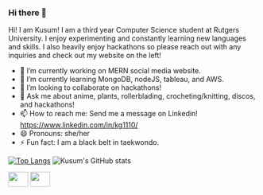 ### Hi there 👋


Hi! I am Kusum! I am a third year Computer Science student at Rutgers University. I enjoy experimenting and constantly learning new languages and skills. I also heavily enjoy hackathons so please reach out with any inquiries and check out my website on the left!



- 🔭 I’m currently working on MERN social media website.
- 🌱 I’m currently learning MongoDB, nodeJS, tableau, and AWS.
- 👯 I’m looking to collaborate on hackathons!
- 💬 Ask me about anime, plants, rollerblading, crocheting/knitting, discos, and hackathons!
- 📫 How to reach me: Send me a message on Linkedin! https://www.linkedin.com/in/kg1110/
- 😄 Pronouns: she/her
- ⚡ Fun fact: I am a black belt in taekwondo.

[![Top Langs](https://github-readme-stats.vercel.app/api/top-langs/?username=koolkusum&layout=compact)](https://github.com/anuraghazra/github-readme-stats)
![Kusum's GitHub stats](https://github-readme-stats.vercel.app/api?username=koolkusum&show_icons=true&theme=radical)


<a href="https://www.linkedin.com/in/kg1110/" target="blank"><img align="center" src="https://cdn.jsdelivr.net/npm/simple-icons@3.0.1/icons/linkedin.svg" alt="" height="30" width="40" /></a>
<a href="https://www.instagram.com/koolkusum/" target="blank"><img align="center" src="https://cdn.jsdelivr.net/npm/simple-icons@3.0.1/icons/instagram.svg" alt="" height="30" width="40" /></a>
